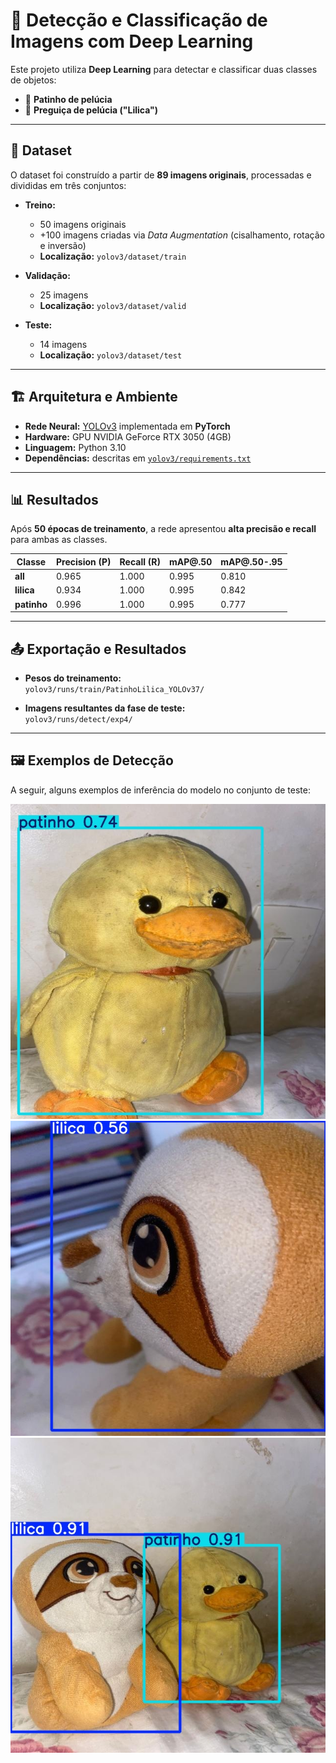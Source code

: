 # 🧠 Detecção e Classificação de Imagens com Deep Learning

Este projeto utiliza **Deep Learning** para detectar e classificar duas classes de objetos:  
- 🦆 **Patinho de pelúcia**  
- 🦥 **Preguiça de pelúcia ("Lilica")**

---

## 📂 Dataset

O dataset foi construído a partir de **89 imagens originais**, processadas e divididas em três conjuntos:

- **Treino:**  
  - 50 imagens originais  
  - +100 imagens criadas via *Data Augmentation* (cisalhamento, rotação e inversão)  
  - **Localização:** `yolov3/dataset/train`

- **Validação:**  
  - 25 imagens  
  - **Localização:** `yolov3/dataset/valid`

- **Teste:**  
  - 14 imagens  
  - **Localização:** `yolov3/dataset/test`

---

## 🏗 Arquitetura e Ambiente

- **Rede Neural:** [YOLOv3](https://pjreddie.com/darknet/yolo/) implementada em **PyTorch**
- **Hardware:** GPU NVIDIA GeForce RTX 3050 (4GB)
- **Linguagem:** Python 3.10
- **Dependências:** descritas em [`yolov3/requirements.txt`](yolov3/requirements.txt)

---

## 📊 Resultados

Após **50 épocas de treinamento**, a rede apresentou **alta precisão e recall** para ambas as classes.

| Classe   | Precision (P) | Recall (R) | mAP@.50 | mAP@.50-.95 |
|---------|---------------|-----------|--------|-------------|
| **all**     | 0.965         | 1.000     | 0.995  | 0.810 |
| **lilica**  | 0.934         | 1.000     | 0.995  | 0.842 |
| **patinho** | 0.996         | 1.000     | 0.995  | 0.777 |

---

## 📤 Exportação e Resultados

- **Pesos do treinamento:**  
  `yolov3/runs/train/PatinhoLilica_YOLOv37/`

- **Imagens resultantes da fase de teste:**  
  `yolov3/runs/detect/exp4/`

---

## 🖼 Exemplos de Detecção

A seguir, alguns exemplos de inferência do modelo no conjunto de teste:

![Detecção do Patinho](WhatsApp-Image-2025-08-30-at-14_28_27_jpeg.rf.472dcde4d99dc185c461aa370b1c2591.jpg)  
![Detecção da Lilica](WhatsApp-Image-2025-08-30-at-14_27_42_jpeg.rf.3c7b8acda854e02c1a21844aef9d6d76.jpg)  
![Detecção de Ambos](WhatsApp-Image-2025-08-30-at-14_26_51_jpeg.rf.c55cfb062b30781d19d9016cd7e23f7a.jpg)


